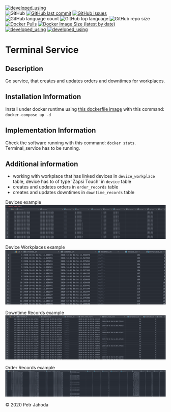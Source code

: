 [![developed_using](https://img.shields.io/badge/developed%20using-Jetbrains%20Goland-lightgrey)](https://www.jetbrains.com/go/)
<br/>
![GitHub](https://img.shields.io/github/license/petrjahoda/terminal_service)
[![GitHub last commit](https://img.shields.io/github/last-commit/petrjahoda/terminal_service)](https://github.com/petrjahoda/terminal_service/commits/master)
[![GitHub issues](https://img.shields.io/github/issues/petrjahoda/terminal_service)](https://github.com/petrjahoda/terminal_service/issues)
<br/>
![GitHub language count](https://img.shields.io/github/languages/count/petrjahoda/terminal_service)
![GitHub top language](https://img.shields.io/github/languages/top/petrjahoda/terminal_service)
![GitHub repo size](https://img.shields.io/github/repo-size/petrjahoda/terminal_service)
<br/>
[![Docker Pulls](https://img.shields.io/docker/pulls/petrjahoda/terminal_service)](https://hub.docker.com/r/petrjahoda/terminal_service)
[![Docker Image Size (latest by date)](https://img.shields.io/docker/image-size/petrjahoda/terminal_service?sort=date)](https://hub.docker.com/r/petrjahoda/terminal_service/tags)
<br/>
[![developed_using](https://img.shields.io/badge/database-PostgreSQL-red)](https://www.postgresql.org) [![developed_using](https://img.shields.io/badge/runtime-Docker-red)](https://www.docker.com)

# Terminal Service
## Description
Go service, that creates and updates orders and downtimes for workplaces.

## Installation Information
Install under docker runtime using [this dockerfile image](https://github.com/petrjahoda/system/tree/master/latest) with this command: ```docker-compose up -d```

## Implementation Information
Check the software running with this command: ```docker stats```. <br/>
Terminal_service has to be running.


## Additional information
* working with workplace that has linked devices in  ```device_workplace``` table, device has to of type 'Zapsi Touch' in ```device``` table
* creates and updates orders in ```order_records``` table
* creates and updates downtimes in ```downtime_records``` table


Devices example
![Devices](devices.png)

Device Workplaces example
![DeviceWorkplaces](device_workplaces.png)

Downtime Records example
![DowntimeRecords](downtimes.png)

Order Records example
![OrderRecords](orders.png)


© 2020 Petr Jahoda

